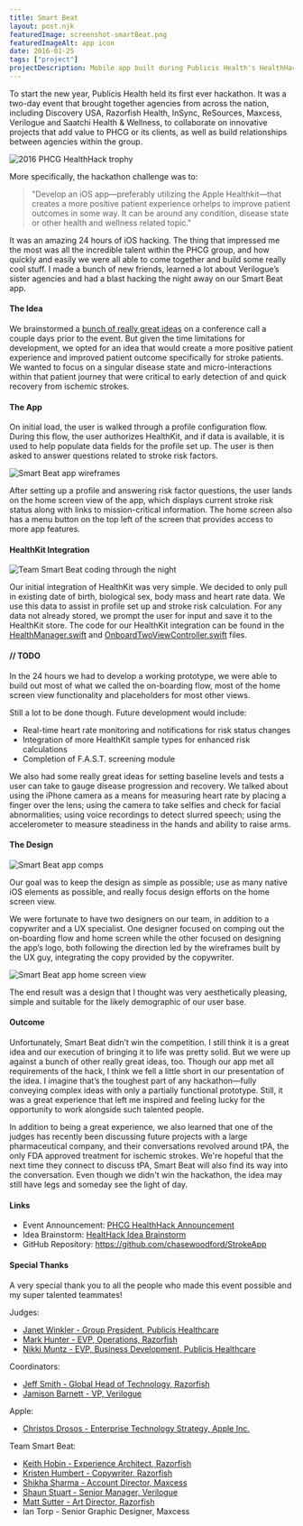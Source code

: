 ```yaml
---
title: Smart Beat
layout: post.njk
featuredImage: screenshot-smartBeat.png
featuredImageAlt: app icon
date: 2016-01-25
tags: ["project"]
projectDescription: Mobile app built during Publicis Health's HealthHack hackathon.
---
```


To start the new year, Publicis Health held its first ever hackathon. It was a two-day event that brought together
agencies from across the nation, including Discovery USA, Razorfish Health, InSync, ReSources, Maxcess, Verilogue and
Saatchi Health & Wellness, to collaborate on innovative projects that add value to PHCG or its clients, as well as build
relationships between agencies within the group.

<div class="text-center"><img class="mw-100 mb-4 shadow border" src="highlight-smartBeat-004.png" alt="2016 PHCG HealthHack trophy"></div>

More specifically, the hackathon challenge was to:

<blockquote class="blockquote" cite="http://www.chasewoodford.com/resources/documents/PHCG_Health_Hack.pdf">
    <p>"Develop an iOS app&mdash;preferably utilizing the Apple Healthkit&mdash;that creates a more positive patient experience orhelps to improve patient outcomes in some way. It can be around any condition, disease state or other health and wellness related topic."</p>
</blockquote>

It was an amazing 24 hours of iOS hacking. The thing that impressed me the most was all the incredible talent within the
PHCG group, and how quickly and easily we were all able to come together and build some really cool stuff. I made a
bunch of new friends, learned a lot about Verilogue’s sister agencies and had a blast hacking the night away on our
Smart Beat app.

<h4>The Idea</h4>

We brainstormed
a <a href="http://www.chasewoodford.com/resources/documents/Health%20Hack%20Ideas.pdf" title="Idea brainstorm for HealthHack">
bunch of really great ideas</a> on a conference call a couple days prior to the event. But given the time limitations
for development, we opted for an idea that would create a more positive patient experience and improved patient outcome
specifically for stroke patients. We wanted to focus on a singular disease state and micro-interactions within that
patient journey that were critical to early detection of and quick recovery from ischemic strokes.

<h4>The App</h4>

On initial load, the user is walked through a profile configuration flow. During this flow, the user authorizes
HealthKit, and if data is available, it is used to help populate data fields for the profile set up. The user is then
asked to answer questions related to stroke risk factors.

<div class="text-center"><img class="mw-100 mb-4" src="highlight-smartBeat-001.png" alt="Smart Beat app wireframes"></div>

After setting up a profile and answering risk factor questions, the user lands on the home screen view of the app, which
displays current stroke risk status along with links to mission-critical information. The home screen also has a menu
button on the top left of the screen that provides access to more app features.

<h4>HealthKit Integration</h4>

<div class="text-center"><img class="mw-100 mb-4 shadow border" src="highlight-smartBeat-005.png" alt="Team Smart Beat coding through the night"></div>

Our initial integration of HealthKit was very simple. We decided to only pull in existing date of birth, biological sex,
body mass and heart rate data. We use this data to assist in profile set up and stroke risk calculation. For any data
not already stored, we prompt the user for input and save it to the HealthKit store. The code for our HealthKit
integration can be found in
the <a href="https://github.com/chasewoodford/StrokeApp/blob/master/StrokeApp/HealthManager.swift" title="HealthManager.swift">
HealthManager.swift</a>
and <a href="https://github.com/chasewoodford/StrokeApp/blob/master/StrokeApp/OnboardTwoViewController.swift" title="OnboardTwoViewController.swift">
OnboardTwoViewController.swift</a> files.

<h4>// TODO</h4>

In the 24 hours we had to develop a working prototype, we were able to build out most of what we called the on-boarding
flow, most of the home screen view functionality and placeholders for most other views.

Still a lot to be done though. Future development would include:

<ul>
    <li>Real-time heart rate monitoring and notifications for risk status changes</li>
    <li>Integration of more HealthKit sample types for enhanced risk calculations</li>
    <li>Completion of F.A.S.T. screening module</li>
</ul>

We also had some really great ideas for setting baseline levels and tests a user can take to gauge disease progression
and recovery. We talked about using the iPhone camera as a means for measuring heart rate by placing a finger over the
lens; using the camera to take selfies and check for facial abnormalities; using voice recordings to detect slurred
speech; using the accelerometer to measure steadiness in the hands and ability to raise arms.

<h4>The Design</h4>

<div class="text-center"><img class="mw-100 mb-4" src="highlight-smartBeat-002.png" alt="Smart Beat app comps"></div>

Our goal was to keep the design as simple as possible; use as many native iOS elements as possible, and really focus
design efforts on the home screen view.

We were fortunate to have two designers on our team, in addition to a copywriter and a UX specialist. One designer
focused on comping out the on-boarding flow and home screen while the other focused on designing the app’s logo, both
following the direction led by the wireframes built by the UX guy, integrating the copy provided by the copywriter.

<div class="text-center"><img class="mw-100 mb-4" src="highlight-smartBeat-003.png" alt="Smart Beat app home screen view"></div>

The end result was a design that I thought was very aesthetically pleasing, simple and suitable for the likely
demographic of our user base.

<h4>Outcome</h4>

Unfortunately, Smart Beat didn’t win the competition. I still think it is a great idea and our execution of bringing it
to life was pretty solid. But we were up against a bunch of other really great ideas, too. Though our app met all
requirements of the hack, I think we fell a little short in our presentation of the idea. I imagine that’s the toughest
part of any hackathon&mdash;fully conveying complex ideas with only a partially functional prototype. Still, it was a
great experience that left me inspired and feeling lucky for the opportunity to work alongside such talented people.

In addition to being a great experience, we also learned that one of the judges has recently been discussing future
projects with a large pharmaceutical company, and their conversations revolved around tPA, the only FDA approved
treatment for ischemic strokes. We're hopeful that the next time they connect to discuss tPA, Smart Beat will also find
its way into the conversation. Even though we didn't win the hackathon, the idea may still have legs and someday see the
light of day.

<h4>Links</h4>

<ul>
    <li>Event Announcement: <a href="http://www.chasewoodford.com/resources/documents/PHCG_Health_Hack.pdf" title="PHCG HealthHack Announcement">PHCG HealthHack Announcement</a></li>
    <li>Idea Brainstorm: <a href="http://www.chasewoodford.com/resources/documents/Health%20Hack%20Ideas.pdf" title="HealthHack Idea Brainstorm">HealtHack Idea Brainstorm</a></li>
    <li>GitHub Repository: <a href="https://github.com/chasewoodford/StrokeApp" title="Smart Beat code on GitHub">https://github.com/chasewoodford/StrokeApp</a></li>
</ul>

<h4>Special Thanks</h4>

A very special thank you to all the people who made this event possible and my super talented teammates!

Judges:

<ul>
    <li><a href="https://www.linkedin.com/in/janet-winkler-b1a837a" title="Janet Winkler">Janet Winkler - Group President, Publicis Healthcare</a></li>
    <li><a href="https://www.linkedin.com/in/mhunter" title="Mark Hunter">Mark Hunter - EVP, Operations, Razorfish</a></li>
    <li><a href="https://www.linkedin.com/in/nikki-muntz-8b643a1b" title="Nikki Muntz">Nikki Muntz - EVP, Business Development, Publicis Healthcare</a></li>
</ul>

Coordinators:

<ul>
    <li><a href="https://www.linkedin.com/in/jeff-smith-18551a1" title="Jeff Smith">Jeff Smith - Global Head of Technology, Razorfish</a></li>
    <li><a href="https://www.linkedin.com/in/jamison-barnett-5280662" title="Jamison Barnett">Jamison Barnett - VP, Verilogue</a></li>
</ul>

Apple:

<ul>
    <li><a href="https://www.linkedin.com/in/drosos" title="Christos Drosos">Christos Drosos - Enterprise Technology Strategy, Apple Inc.</a></li>
</ul>

Team Smart Beat:

<ul>
    <li><a href="https://www.linkedin.com/in/keithhobin" title="Keith Hobin">Keith Hobin - Experience Architect, Razorfish</a></li>
    <li><a href="https://www.linkedin.com/in/kristenhumbert" title="Kristen Humber">Kristen Humbert - Copywriter, Razorfish</a></li>
    <li><a href="https://www.linkedin.com/in/shikhasharmapharmd" title="Shikha Sharma">Shikha Sharma - Account Director, Maxcess</a></li>
    <li><a href="https://www.linkedin.com/in/shaun-stuart-832b655" title="Shaun Stuart">Shaun Stuart - Senior Manager, Verilogue</a></li>
    <li><a href="https://www.linkedin.com/in/matt-sutter-7584441" title="Matt Sutter    ">Matt Sutter - Art Director, Razorfish</a></li>
    <li>Ian Torp - Senior Graphic Designer, Maxcess</li>
</ul>